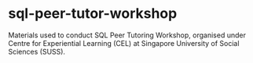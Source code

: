 # sql-peer-tutor-workshop
Materials used to conduct SQL Peer Tutoring Workshop, organised under Centre for Experiential Learning (CEL) at Singapore University of Social Sciences (SUSS).
